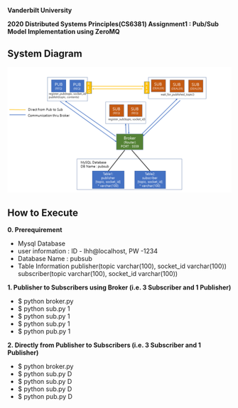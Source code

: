 **Vanderbilt University**

**2020 Distributed Systems Principles(CS6381) Assignment1 : Pub/Sub Model Implementation using ZeroMQ**

## System Diagram
![SystemDiagram](SystemDiagramV2.png)

## How to Execute
**0. Prerequirement**
 - Mysql Database
  - user information : ID - lhh@localhost, PW -1234
  - Database Name : pubsub
  - Table Information
     publisher(topic varchar(100), socket_id varchar(100))
     subscriber(topic varchar(100), socket_id varchar(100))

**1. Publisher to Subscribers using Broker (i.e. 3 Subscriber and 1 Publisher)**
 - $ python broker.py
 - $ python sub.py 1
 - $ python sub.py 1
 - $ python sub.py 1
 - $ python pub.py 1

**2. Directly from Publisher to Subscribers (i.e. 3 Subscriber and 1 Publisher)**
 - $ python broker.py
 - $ python sub.py D
 - $ python sub.py D
 - $ python sub.py D
 - $ python pub.py D
